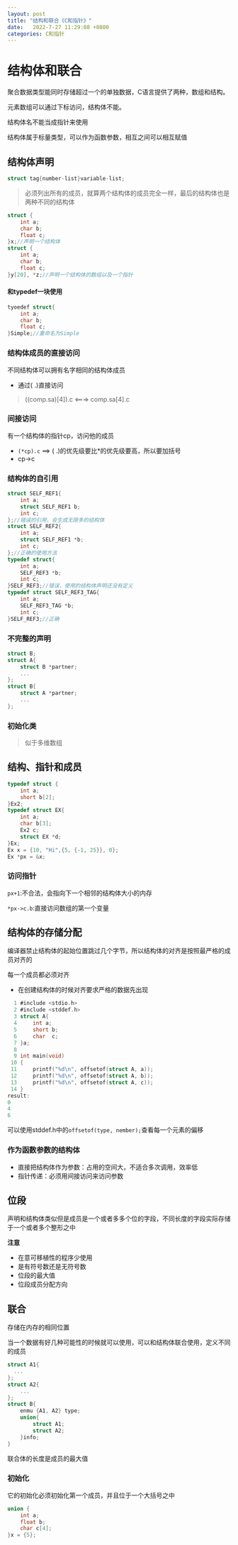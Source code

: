 ```yaml
---
layout: post
title: "结构和联合《C和指针》" 
date:   2022-7-27 11:29:08 +0800
categories: C和指针
---
```


# 结构体和联合

聚合数据类型能同时存储超过一个的单独数据，C语言提供了两种，数组和结构。

元素数组可以通过下标访问，结构体不能。

结构体名不能当成指针来使用

结构体属于标量类型，可以作为函数参数，相互之间可以相互赋值

## 结构体声明

```C
struct tag{number-list}variable-list;
```

>  必须列出所有的成员，就算两个结构体的成员完全一样，最后的结构体也是两种不同的结构体

```C
struct {
    int a;
    char b;
    float c;
}x;//声明一个结构体
struct {
    int a;
    char b;
    float c;
}y[20], *z;//声明一个结构体的数组以及一个指针
```

#### 和typedef一块使用

```C
tyoedef struct{
    int a;
    char b;
    float c;
}Simple;//重命名为Simple
```

### 结构体成员的直接访问

不同结构体可以拥有名字相同的结构体成员

+ 通过( .)直接访问

> ((comp.sa)[4]).c   <===> comp.sa[4].c

### 间接访问

有一个结构体的指针cp，访问他的成员

+ `(*cp).c` ==> ( .)的优先级要比*的优先级要高，所以要加括号
+ cp->c

### 结构体的自引用

```C
struct SELF_REF1{
    int a;
    struct SELF_REF1 b;
    int c;
};//错误的引用，会生成无限多的结构体
struct SELF_REF2{
    int a;
    struct SELF_REF1 *b;
    int c;
};//正确的使用方法
typedef struct{
    int a;
    SELF_REF3 *b;
    int c;
}SELF_REF3;//错误，使用的结构体声明还没有定义
typedef struct SELF_REF3_TAG{
    int a;
    SELF_REF3_TAG *b;
    int c;
}SELF_REF3;//正确
```

### 不完整的声明

```C
struct B;
struct A{
    struct B *partner;
    ...
};
struct B{
    struct A *partner;
    ...
};
```

### 初始化类

> 似于多维数组

## 结构、指针和成员

```C
typedef struct {
    int a;
    short b[2];
}Ex2;
typedef struct EX{
    int a;
    char b[3];
    Ex2 c;
    struct EX *d;
}Ex;
Ex x = {10, "Hi",{5, {-1, 25}}, 0};
Ex *px = &x;
```



### 访问指针

`px+1`:不合法，会指向下一个相邻的结构体大小的内存

`*px->c.b`:直接访问数组的第一个变量



## 结构体的存储分配

编译器禁止结构体的起始位置跳过几个字节，所以结构体的对齐是按照最严格的成员对齐的

每一个成员都必须对齐

+ 在创建结构体的时候对齐要求严格的数据先出现

```C
  1 #include <stdio.h>                                                                    
  2 #include <stddef.h>
  3 struct A{
  4     int a;
  5     short b;
  6     char  c;
  7 }a;
  8 
  9 int main(void)
 10 {
 11     printf("%d\n", offsetof(struct A, a));
 12     printf("%d\n", offsetof(struct A, b));
 13     printf("%d\n", offsetof(struct A, c));
 14 }
result:
0
4
6
```

可以使用stddef.h中的`offsetof(type, nember);`查看每一个元素的偏移

### 作为函数参数的结构体

+ 直接把结构体作为参数：占用的空间大，不适合多次调用，效率低
+ 指针传递：必须用间接访问来访问参数

## 位段

声明和结构体类似但是成员是一个或者多多个位的字段，不同长度的字段实际存储于一个或者多个整形之中

**注意**

+ 在意可移植性的程序少使用
+ 是有符号数还是无符号数
+ 位段的最大值
+ 位段成员分配方向

## 联合

存储在内存的相同位置

当一个数据有好几种可能性的时候就可以使用，可以和结构体联合使用，定义不同的成员

```C
struct A1{
  ...  
};
struct A2{
    ...
};
struct B{
    enmu {A1, A2} type;
    union{
        struct A1;
        struct A2;
    }info;
}  
```

联合体的长度是成员的最大值

### 初始化

它的初始化必须初始化第一个成员，并且位于一个大括号之中

```C
union {
    int a;
    float b;
    char c[4];
}x = {5};
```











